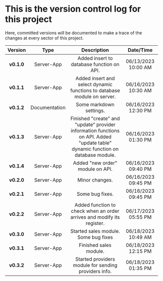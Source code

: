 # This is the **version control log** for this project
Here, committed versions will be documented to make a trace of the changes at every sector of this project.


|   Version    |     Type            |  Description                                                                                                                                 | Date/Time              |
| :---:        |    :----:           |     :---:                                                                                                                                    |:---:                   |
| **v0.1.0**   | Server-App          | Added insert to database function on API.                                                                                                    | 06/13/2023 10:00 AM     |
| **v0.1.1**   | Server-App          | Added insert and select dynamic functions to database module on server.                                                                      | 06/16/2023 10:30 AM     |
| **v0.1.2**   | Documentation       | Some markdown settings.                                                                                                                      | 06/16/2023 12:30 PM     |
| **v0.1.3**   | Server-App          | Finished "create" and "update" provider information functions on API.  Added "update table" dynamic function on database module.             | 06/16/2023 01:30 PM     |
| **v0.1.4**   | Server-App          | Added "new order" module on API.                                                                                                             | 06/16/2023 09:40 PM     |
| **v0.2.0**   | Server-App          | Minor changes.                                                                                                                               | 06/16/2023 09:45 PM     |
| **v0.2.1**   | Server-App          | Some bug fixes.                                                                                                                              | 06/16/2023 09:45 PM     |
| **v0.2.2**   | Server-App          | Added function to check when an order arrives and modify its register.                                                                       | 06/17/2023 05:55 PM     |
| **v0.3.0**   | Server-App          | Started sales module. Some bug fixes                                                                                                         | 06/18/2023 10:49 AM     |
| **v0.3.1**   | Server-App          | Finished sales module.                                                                                                                       | 06/18/2023 12:15 PM     |
| **v0.3.2**   | Server-App          | Started providers module for sending providers info.                                                                                         | 06/18/2023 01:35 PM     |